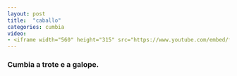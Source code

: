 ```yaml
---
layout: post
title:  "caballo"
categories: cumbia
video: 
- <iframe width="560" height="315" src="https://www.youtube.com/embed/fD7c9oRbwXQ" frameborder="0" allow="autoplay; encrypted-media" allowfullscreen></iframe>
---
```


### Cumbia a trote e a galope.


